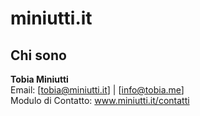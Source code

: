 # miniutti.it

##  Chi sono

**Tobia Miniutti**  
Email: [tobia@miniutti.it] | [info@tobia.me]  
Modulo di Contatto: www.miniutti.it/contatti
